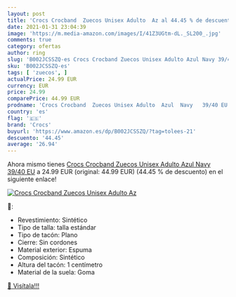 ```yaml
---
layout: post
title: 'Crocs Crocband  Zuecos Unisex Adulto  Az al 44.45 % de descuento'
date: 2021-01-31 23:04:39
image: 'https://m.media-amazon.com/images/I/41Z3UGtm-dL._SL200_.jpg'
comments: true
category: ofertas
author: ring
slug: 'B002JCSSZQ-es Crocs Crocband Zuecos Unisex Adulto Azul Navy 39/40 EU'
sku: 'B002JCSSZQ-es'
tags: [ 'zuecos', ]
actualPrice: 24.99 EUR
currency: EUR
price: 24.99
comparePrice: 44.99 EUR
prodname: 'Crocs Crocband  Zuecos Unisex Adulto  Azul  Navy   39/40 EU'
country: 'es'
flag: '🇪🇸'
brand: 'Crocs'
buyurl: 'https://www.amazon.es/dp/B002JCSSZQ/?tag=tolees-21'
descuento: '44.45'
average: '26.94'
---
```


Ahora mismo tienes [Crocs Crocband  Zuecos Unisex Adulto  Azul  Navy   39/40 EU](https://www.amazon.es/dp/B002JCSSZQ/?tag=tolees-21) a 24.99 EUR (original: 44.99 EUR) (44.45 %  de descuento) en el siguiente enlace!

[![Crocs Crocband  Zuecos Unisex Adulto  Az](https://m.media-amazon.com/images/I/41Z3UGtm-dL._SL200_.jpg)](https://www.amazon.es/dp/B002JCSSZQ/?tag=tolees-21)

🔎:

- Revestimiento: Sintético
- Tipo de talla: talla estándar
- Tipo de tacón: Plano
- Cierre: Sin cordones
- Material exterior: Espuma
- Composición: Sintético
- Altura del tacón: 1 centímetro
- Material de la suela: Goma

[🛒 Visítala!!!](https://www.amazon.es/dp/B002JCSSZQ/?tag=tolees-21)
